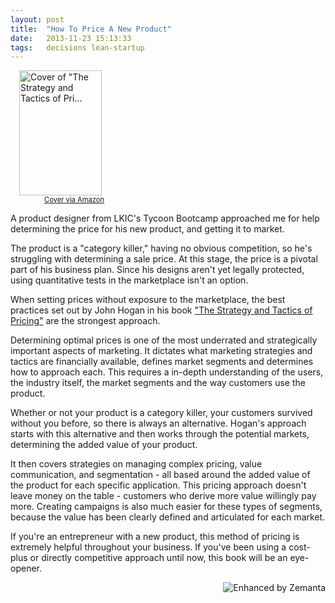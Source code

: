 ```yaml
---
layout: post
title:  "How To Price A New Product"
date:   2013-11-23 15:13:33
tags:   decisions lean-startup
---
```


<div class="zemanta-img" style="margin: 1em; display: block;"><div><dl style="width: 142px;" class="wp-caption alignright"><dt class="wp-caption-dt"><a href="http://www.amazon.com/Strategy-Tactics-Pricing-Growing-Profitably/dp/0131856774%3FSubscriptionId%3D0G81C5DAZ03ZR9WH9X82%26tag%3Dzemanta-20%26linkCode%3Dxm2%26camp%3D2025%26creative%3D165953%26creativeASIN%3D0131856774"><img src="http://ecx.images-amazon.com/images/I/51ZPQBGNVJL._SL200_.jpg" alt="Cover of &quot;The Strategy and Tactics of Pri..." title="Cover of &quot;The Strategy and Tactics of Pri..." height="200" width="132"/></a></dt><dd class="wp-caption-dd zemanta-img-attribution" style="font-size: 0.8em;"><a href="http://www.amazon.com/Strategy-Tactics-Pricing-Growing-Profitably/dp/0131856774%3FSubscriptionId%3D0G81C5DAZ03ZR9WH9X82%26tag%3Dzemanta-20%26linkCode%3Dxm2%26camp%3D2025%26creative%3D165953%26creativeASIN%3D0131856774">Cover via Amazon</a></dd></dl></div></div>A product designer from LKIC's Tycoon Bootcamp approached me for help determining the price for his new product, and getting it to market.

The product is a "category killer," having no obvious competition, so he's struggling with determining a sale price. At this stage, the price is a pivotal part of his business plan. Since his designs aren't yet legally protected, using quantitative tests in the marketplace isn't an option.

When setting prices without exposure to the marketplace, the best practices set out by John Hogan in his book <a href="http://www.amazon.com/Strategy-Tactics-Pricing-Profitable-Decision/dp/013026248X">"The Strategy and Tactics of Pricing"</a> are the strongest approach.

Determining optimal prices is one of the most underrated and strategically important aspects of marketing. It dictates what marketing strategies and tactics are financially available, defines market segments and determines how to approach each. This requires a in-depth understanding of the users, the industry itself, the market segments and the way customers use the product.

Whether or not your product is a category killer, your customers survived without you before, so there is always an alternative. Hogan's approach starts with this alternative and then works through the potential markets, determining the added value of your product.

It then covers strategies on managing complex pricing, value communication, and segmentation - all based around the added value of the product for each specific application. This pricing approach doesn't leave money on the table - customers who derive more value willingly pay more. Creating campaigns is also much easier for these types of segments, because the value has been clearly defined and articulated for each market.

If you're an entrepreneur with a new product, this method of pricing is extremely helpful throughout your business. If you've been using a cost-plus or directly competitive approach until now, this book will be an eye-opener.



<div style="margin-top: 10px; height: 15px;" class="zemanta-pixie"><a class="zemanta-pixie-a" href="http://www.zemanta.com/" title="Enhanced by Zemanta"><img style="border: medium none ; float: right;" class="zemanta-pixie-img" src="http://img.zemanta.com/zemified_e.png?x-id=a4aa1a77-ac86-42f3-bcd1-a6a4873fdb13" alt="Enhanced by Zemanta"/></a><span class="zem-script more-related pretty-attribution"><script type="text/javascript" src="http://static.zemanta.com/readside/loader.js" defer="defer"></script></span></div>
